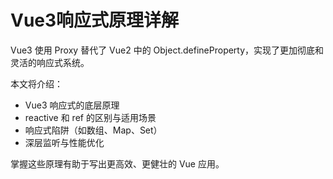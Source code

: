 # Vue3响应式原理详解

Vue3 使用 Proxy 替代了 Vue2 中的 Object.defineProperty，实现了更加彻底和灵活的响应式系统。

本文将介绍：

- Vue3 响应式的底层原理
- reactive 和 ref 的区别与适用场景
- 响应式陷阱（如数组、Map、Set）
- 深层监听与性能优化

掌握这些原理有助于写出更高效、更健壮的 Vue 应用。

